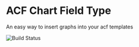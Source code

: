 # ACF Chart Field Type

An easy way to insert graphs into your acf templates

![Build Status](https://travis-ci.org/AtlanticMediaStrategies/ams-acf-chart-field-type.svg?branch=dev)
